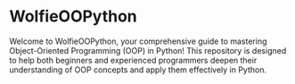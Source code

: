 # WolfieOOPython
Welcome to WolfieOOPython, your comprehensive guide to mastering Object-Oriented Programming (OOP) in Python! This repository is designed to help both beginners and experienced programmers deepen their understanding of OOP concepts and apply them effectively in Python.
